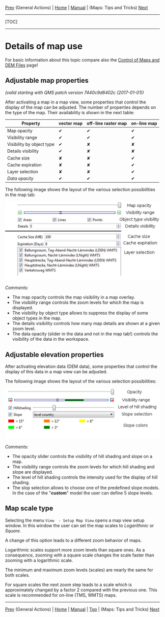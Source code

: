 [Prev](AdvProjActions) (General Actions) | [Home](Home) | [Manual](DocMain) | (Maps: Tips and Tricks) [Next](DocMapsTipsTricks)
- - -
[TOC]
- - -

# Details of map use

For basic information about this topic compare also the 
[Control of Maps and DEM Files](DocControlMapDem "Control of Maps and DEM Files") page!


## Adjustable map properties

_(valid starting with QMS patch version 7440c9d6402c (2017-01-01))_

After activating a map in a map view, some properties that control the display of the map can be adjusted.
The number of properties depends on the type of the map. Their availability is shown in the next table:

Property | vector map | off-line raster map | on-line  map
---------|------------|--------------------|------------
Map opacity               | ✔ | ✔ | ✔
Visibility range          | ✔ | ✔ | ✔
Visibility by object type | ✔ | ✘ | ✘
Details visibility        | ✔ | ✘ | ✘
Cache size                | ✘ | ✘ | ✔
Cache expiration          | ✘ | ✘ | ✔
Layer selection           | ✘ | ✘ | ✔
_Data opacity_            | ✔ | ✔ | ✔

The following image shows the layout of the various selection possibilities in the map tab:

![Map properties selection](images/DocAdv/MapDisplayProperties.jpg "Map properties selection")

_Comments:_

* The map opacity controls the map visibility in a map overlay.
* The visibility range controls the zoom levels for which the map is displayed.
* The visibility by object type allows to suppress the display of some object types in the map.
* The details visibility controls how many map details are shown at a given zoom level.
* The data opacity (slider in the data and not in the map tab!) controls the visibility of the data in the workspace.

## Adjustable elevation properties

After activating elevation data (DEM data), some properties that control the display of this data in a map view 
can be adjusted.

The following image shows the layout of the various selection possibilities:

![DEM properties selection](images/DocAdv/DemProperties.jpg "Elevation data properties selection")

_Comments:_

* The opacity slider controls the visibility of hill shading and slope on a map.
* The visibility range controls the zoom levels for which hill shading and slope are displayed.
* The level of hill shading controls the intensity used for the display of hill shading.
* The slop selection allows to choose one of the predefined slope models. In the case of the "__custom__" model
  the user can define 5 slope levels.
  

## Map scale type

Selecting the menu `View  - Setup Map View` opens a map view setup window.
In this window the user can set the map scales to _Logarithmic_ or _Square_.

A change of this option leads to a different zoom behavior of maps. 

Logarithmic scales support more zoom levels than square ones. As a consequence,
zooming with a square scale changes the scale faster than zooming with a logarithmic scale.

The minimum and maximum zoom levels (scales) are nearly the same for both scales.

For square scales the next zoom step leads to a scale which is approximately changed by a factor 2
compared with the previous one. This scale is recommended for on-line (TMS, WMTS) maps.
  
  
  
  
- - -
[Prev](AdvProjActions) (General Actions) | [Home](Home) | [Manual](DocMain) | [Top](#) | (Maps: Tips and Tricks) [Next](DocMapsTipsTricks)
